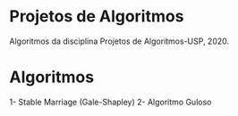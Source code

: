 # Projetos de Algoritmos
Algoritmos da disciplina Projetos de Algoritmos-USP, 2020.

# Algoritmos
1- Stable Marriage (Gale-Shapley)
2- Algoritmo Guloso
